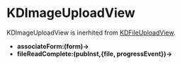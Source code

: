 # KDImageUploadView

KDImageUploadView is inerhited from [KDFileUploadView](/framework/core/KDView). 

* **associateForm:(form)->**
* **fileReadComplete:(pubInst,{file, progressEvent})->**
